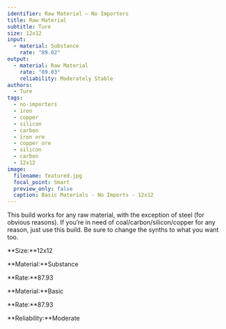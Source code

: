```yaml
---
identifier: Raw Material – No Importers
title: Raw Material
subtitle: Ture
size: 12x12
input:
  - material: Substance
    rate: "89.02"
output:
  - material: Raw Material
    rate: "89.03"
    reliability: Moderately Stable
authors:
  - Ture
tags:
  - no-importers
  - iron
  - copper
  - silicon
  - carbon
  - iron ore
  - copper ore
  - silicon
  - carbon
  - 12x12
image:
  filename: featured.jpg
  focal_point: Smart
  preview_only: false
  caption: Basic Materials - No Imports - 12x12
---
```

This build works for any raw material, with the exception of steel (for obvious reasons). If you’re in need of coal/carbon/silicon/copper for any reason, just use this build. Be sure to change the synths to what you want too.

**Size:**12x12

**Material:**Substance

**Rate:**87.93

**Material:**Basic

**Rate:**87.93

**Reliability:**Moderate